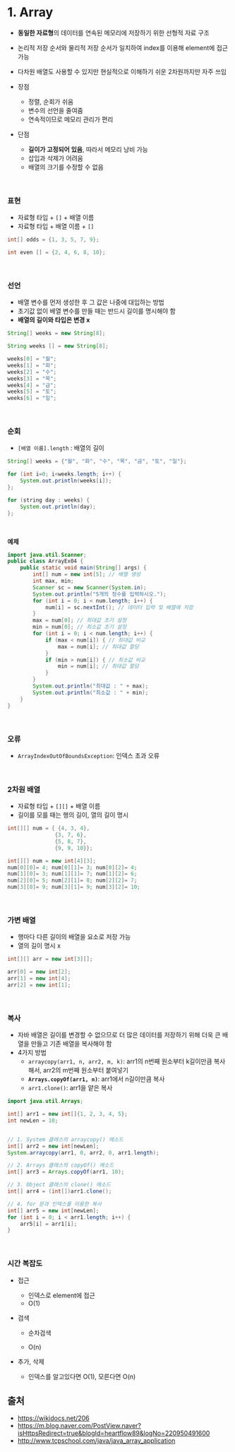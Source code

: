 # 1. Array

- **동일한 자료형**의 데이터를 연속된 메모리에 저장하기 위한 선형적 자료 구조
- 논리적 저장 순서와 물리적 저장 순서가 일치하여 index를 이용해 element에 접근 가능
- 다차원 배열도 사용할 수 있지만 현실적으로 이해하기 쉬운 2차원까지만 자주 쓰임

- 장점
  - 정렬, 순회가 쉬움
  - 변수의 선언을 줄여줌
  - 연속적이므로 메모리 관리가 편리
- 단점
  - **길이가 고정되어 있음**, 따라서 메모리 낭비 가능
  - 삽입과 삭제가 어려움
  - 배열의 크기를 수정할 수 없음

<br>

### 표현

- 자료형 타입 + `[]` + 배열 이름
- 자료형 타입 + 배열 이름 + `[]`

```java
int[] odds = {1, 3, 5, 7, 9};

int even [] = {2, 4, 6, 8, 10};
```

<br>

### 선언

- 배열 변수를 먼저 생성한 후 그 값은 나중에 대입하는 방법
- 초기값 없이 배열 변수를 만들 때는 반드시 길이를 명시해야 함
- **배열의 길이와 타입은 변경 x**

```java
String[] weeks = new String[8];

String weeks [] = new String[8];

weeks[0] = "월";
weeks[1] = "화";
weeks[2] = "수";
weeks[3] = "목";
weeks[4] = "금";
weeks[5] = "토";
weeks[6] = "일";
```

<br>

### 순회

- `[배열 이름].length` : 배열의 길이

```java
String[] weeks = {"월", "화", "수", "목", "금", "토", "일"};

for (int i=0; i<weeks.length; i++) {
    System.out.println(weeks[i]);
};

for (string day : weeks) {
    System.out.println(day);
};
```

<br>

**예제**

```java
import java.util.Scanner;
public class ArrayEx04 {
	public static void main(String[] args) {
		int[] num = new int[5]; // 배열 생성
		int max, min;
		Scanner sc = new Scanner(System.in);
		System.out.println("5개의 정수를 입력하시오.");
		for (int i = 0; i < num.length; i++) {
			num[i] = sc.nextInt(); // 데이터 입력 및 배열에 저장
		}
		max = num[0]; // 최대값 초기 설정
		min = num[0]; // 최소값 초기 설정
		for (int i = 0; i < num.length; i++) {
			if (max < num[i]) { // 최대값 비교
				max = num[i]; // 최대값 할당
			}
			if (min > num[i]) { // 최소값 비교
				min = num[i]; // 최대값 할당
			}
		}
		System.out.println("최대값 : " + max);
		System.out.println("최소값 : " + min);
	}
}
```

<br>

### 오류

- `ArrayIndexOutOfBoundsException`: 인덱스 초과 오류

<br>

### 2차원 배열

- 자료형 타입 + `[][]` + 배열 이름
- 길이를 모를 때는 행의 길이, 열의 길이 명시

```java
int[][] num = { {4, 3, 4},
               {3, 7, 6},
               {5, 8, 7},
               {9, 9, 10}};

int[][] num = new int[4][3];
num[0][0]= 4; num[0][1]= 3; num[0][2]= 4;
num[1][0]= 3; num[1][1]= 7; num[1][2]= 6;
num[2][0]= 5; num[2][1]= 8; num[2][2]= 7;
num[3][0]= 9; num[3][1]= 9; num[3][2]= 10;
```

<br>

### 가변 배열

- 행마다 다른 길이의 배열을 요소로 저장 가능
- 열의 길이 명시 x

```java
int[][] arr = new int[3][];

arr[0] = new int[2];
arr[1] = new int[4];
arr[2] = new int[1];
```

<br>

### 복사

- 자바 배열은 길이를 변경할 수 없으므로 더 많은 데이터를 저장하기 위해 더욱 큰 배열을 만들고 기존 배열을 복사해야 함
- 4가지 방법
  - `arraycopy(arr1, n, arr2, m, k)`:  arr1의 n번째 원소부터 k길이만큼 복사해서, arr2의 m번째 원소부터 붙여넣기
  - **`Arrays.copyOf(arr1, n)`**: arr1에서 n길이만큼 복사
  - `arr1.clone()`: arr1을 얕은 복사

```java
import java.util.Arrays;

int[] arr1 = new int[]{1, 2, 3, 4, 5};
int newLen = 10;


// 1. System 클래스의 arraycopy() 메소드
int[] arr2 = new int[newLen];
System.arraycopy(arr1, 0, arr2, 0, arr1.length);

// 2. Arrays 클래스의 copyOf() 메소드
int[] arr3 = Arrays.copyOf(arr1, 10);

// 3. Object 클래스의 clone() 메소드
int[] arr4 = (int[])arr1.clone();

// 4. for 문과 인덱스를 이용한 복사
int[] arr5 = new int[newLen];
for (int i = 0; i < arr1.length; i++) {
    arr5[i] = arr1[i];
}
```

<br>

### 시간 복잡도

- 접근

  - 인덱스로 element에 접근
  - O(1)

- 검색

  - 순차검색

  - O(n)

- 추가, 삭제

  - 인덱스를 알고있다면 O(1), 모른다면 O(n)



## 출처

- https://wikidocs.net/206
- https://m.blog.naver.com/PostView.naver?isHttpsRedirect=true&blogId=heartflow89&logNo=220950491600
- http://www.tcpschool.com/java/java_array_application